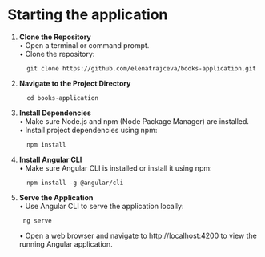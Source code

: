 # Starting the application


1.	**Clone the Repository**  
   •	Open a terminal or command prompt.  
   •  Clone the repository:
  	```shell
      git clone https://github.com/elenatrajceva/books-application.git
    ```  

2.	**Navigate to the Project Directory**
    ```shell
      cd books-application
    ``` 

3.	**Install Dependencies**  
•	Make sure Node.js and npm (Node Package Manager) are installed.  
•	Install project dependencies using npm:  
    ```shell
      npm install
    ``` 

4.	**Install Angular CLI**  
    •	Make sure Angular CLI is installed or install it using npm:  
    ```shell
      npm install -g @angular/cli
    ``` 

5.	**Serve the Application**  
    •	Use Angular CLI to serve the application locally:  
     ```shell
      ng serve
      ```
     • Open a web browser and navigate to http://localhost:4200 to view the running Angular application.
